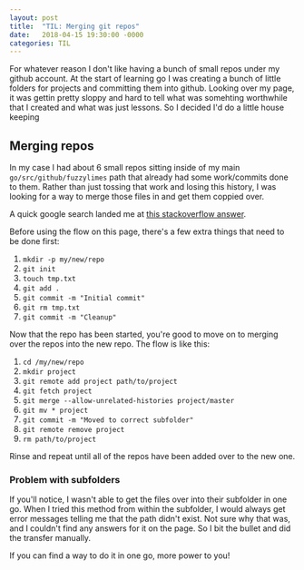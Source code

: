 ```yaml
---
layout: post
title:  "TIL: Merging git repos"
date:   2018-04-15 19:30:00 -0000
categories: TIL
---
```

For whatever reason I don't like having a bunch of small repos under my github account. At the start of learning go I was creating a bunch of little folders for projects and committing them into github. Looking over my page, it was gettin pretty sloppy and hard to tell what was somehting worthwhile that I created and what was just lessons. So I decided I'd do a little house keeping

## Merging repos
In my case I had about 6 small repos sitting inside of my main `go/src/github/fuzzylimes` path that already had some work/commits done to them. Rather than just tossing that work and losing this history, I was looking for a way to merge those files in and get them coppied over.

A quick google search landed me at [this stackoverflow answer](https://stackoverflow.com/a/10548919/7595951).

Before using the flow on this page, there's a few extra things that need to be done first:

1. `mkdir -p my/new/repo`
2. `git init`
3. `touch tmp.txt`
4. `git add .`
5. `git commit -m "Initial commit"`
6. `git rm tmp.txt`
7. `git commit -m "Cleanup"`

Now that the repo has been started, you're good to move on to merging over the repos into the new repo. The flow is like this:

1. `cd /my/new/repo`
2. `mkdir project`
3. `git remote add project path/to/project`
4. `git fetch project`
5. `git merge --allow-unrelated-histories project/master`
6. `git mv * project`
7. `git commit -m "Moved to correct subfolder"`
8. `git remote remove project`
9. `rm path/to/project`

Rinse and repeat until all of the repos have been added over to the new one.

### Problem with subfolders
If you'll notice, I wasn't able to get the files over into their subfolder in one go. When I tried this method from within the subfolder, I would always get error messages telling me that the path didn't exist. Not sure why that was, and I couldn't find any answers for it on the page. So I bit the bullet and did the transfer manually.

If you can find a way to do it in one go, more power to you!
